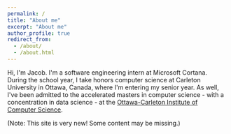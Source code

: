 ```yaml
---
permalink: /
title: "About me"
excerpt: "About me"
author_profile: true
redirect_from: 
  - /about/
  - /about.html
---
```


Hi, I'm Jacob. I'm a software engineering intern at Microsoft Cortana. During the school year, I take honors computer science at Carleton University in Ottawa, Canada, where I'm entering my senior year. As well, I've been admitted to the accelerated masters in computer science - with a concentration in data science - at the [Ottawa-Carleton Institute of Computer Science](https://carleton.ca/scs/mcs-accelerated-stream/).


<p class='.notice'>(Note: This site is very new! Some content may be missing.)</p>